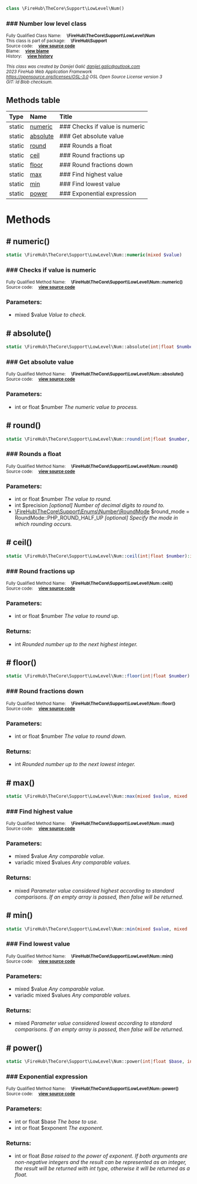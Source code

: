 
```php
class \FireHub\TheCore\Support\LowLevel\Num()
```

### ### Number low level class
<sub>Fully Qualified Class Name:  **\FireHub\TheCore\Support\LowLevel\Num**</sub><br>
<sub>This class is part of package:  **\FireHub\Support**</sub><br>
<sub>Source code:  **[view source code](https://github.com/The-FireHub-Project/TheCore/blob/v1.0/src/support/lowlevel/firehub.Num.php#L40)**</sub><br>
<sub>Blame:  **[view blame](https://github.com/The-FireHub-Project/TheCore/blame/v1.0/src/support/lowlevel/firehub.Num.php)**</sub><br>
<sub>History:  **[view history](https://github.com/The-FireHub-Project/TheCore/commits/v1.0/src/support/lowlevel/firehub.Num.php)**</sub><br>

<sub>_This class was created by Danijel Galić <danijel.galic@outlook.com>_</sub><br>
<sub>_2023 FireHub Web Application Framework_</sub><br>
<sub>_<https://opensource.org/licenses/OSL-3.0> OSL Open Source License version 3_</sub><br>
<sub>_GIT: $Id$ Blob checksum._</sub><br>



## Methods table

| Type  | Name  | Title |
| :---  | :---  | :---  |
|static |<a href="#numeric()">numeric</a>|### Checks if value is numeric|
|static |<a href="#absolute()">absolute</a>|### Get absolute value|
|static |<a href="#round()">round</a>|### Rounds a float|
|static |<a href="#ceil()">ceil</a>|### Round fractions up|
|static |<a href="#floor()">floor</a>|### Round fractions down|
|static |<a href="#max()">max</a>|### Find highest value|
|static |<a href="#min()">min</a>|### Find lowest value|
|static |<a href="#power()">power</a>|### Exponential expression|


# Methods


<h2><a name="numeric()"># numeric()</a></h2>

```php
static \FireHub\TheCore\Support\LowLevel\Num::numeric(mixed $value)
```

### ### Checks if value is numeric
<sub>Fully Qualified Method Name:  **\FireHub\TheCore\Support\LowLevel\Num::numeric()**</sub><br>
<sub>Source code:  **[view source code](https://github.com/The-FireHub-Project/TheCore/blob/v1.0/src/support/lowlevel/firehub.Num.php#L54)**</sub><br>


### Parameters:

* mixed $value _Value to check._

<h2><a name="absolute()"># absolute()</a></h2>

```php
static \FireHub\TheCore\Support\LowLevel\Num::absolute(int|float $number)
```

### ### Get absolute value
<sub>Fully Qualified Method Name:  **\FireHub\TheCore\Support\LowLevel\Num::absolute()**</sub><br>
<sub>Source code:  **[view source code](https://github.com/The-FireHub-Project/TheCore/blob/v1.0/src/support/lowlevel/firehub.Num.php#L70)**</sub><br>


### Parameters:

* int or float $number _The numeric value to process._

<h2><a name="round()"># round()</a></h2>

```php
static \FireHub\TheCore\Support\LowLevel\Num::round(int|float $number, int $precision, \FireHub\TheCore\Support\Enums\Number\RoundMode $round_mode = RoundMode::PHP_ROUND_HALF_UP)
```

### ### Rounds a float
<sub>Fully Qualified Method Name:  **\FireHub\TheCore\Support\LowLevel\Num::round()**</sub><br>
<sub>Source code:  **[view source code](https://github.com/The-FireHub-Project/TheCore/blob/v1.0/src/support/lowlevel/firehub.Num.php#L94)**</sub><br>


### Parameters:

* int or float $number _The value to round._
* int $precision _[optional] 
Number of decimal digits to round to._
* [\FireHub\TheCore\Support\Enums\Number\RoundMode](./RoundMode) $round_mode = RoundMode::PHP_ROUND_HALF_UP _[optional] 
Specify the mode in which rounding occurs._

<h2><a name="ceil()"># ceil()</a></h2>

```php
static \FireHub\TheCore\Support\LowLevel\Num::ceil(int|float $number):int
```

### ### Round fractions up
<sub>Fully Qualified Method Name:  **\FireHub\TheCore\Support\LowLevel\Num::ceil()**</sub><br>
<sub>Source code:  **[view source code](https://github.com/The-FireHub-Project/TheCore/blob/v1.0/src/support/lowlevel/firehub.Num.php#L112)**</sub><br>


### Parameters:

* int or float $number _The value to round up._

### Returns:

* int _Rounded number up to the next highest integer._

<h2><a name="floor()"># floor()</a></h2>

```php
static \FireHub\TheCore\Support\LowLevel\Num::floor(int|float $number):int
```

### ### Round fractions down
<sub>Fully Qualified Method Name:  **\FireHub\TheCore\Support\LowLevel\Num::floor()**</sub><br>
<sub>Source code:  **[view source code](https://github.com/The-FireHub-Project/TheCore/blob/v1.0/src/support/lowlevel/firehub.Num.php#L128)**</sub><br>


### Parameters:

* int or float $number _The value to round down._

### Returns:

* int _Rounded number up to the next lowest integer._

<h2><a name="max()"># max()</a></h2>

```php
static \FireHub\TheCore\Support\LowLevel\Num::max(mixed $value, mixed ...$values):mixed
```

### ### Find highest value
<sub>Fully Qualified Method Name:  **\FireHub\TheCore\Support\LowLevel\Num::max()**</sub><br>
<sub>Source code:  **[view source code](https://github.com/The-FireHub-Project/TheCore/blob/v1.0/src/support/lowlevel/firehub.Num.php#L147)**</sub><br>


### Parameters:

* mixed $value _Any comparable value._
* variadic mixed $values _Any comparable values._

### Returns:

* mixed _Parameter value considered highest according to standard comparisons. If an empty array is passed, then false will be returned._

<h2><a name="min()"># min()</a></h2>

```php
static \FireHub\TheCore\Support\LowLevel\Num::min(mixed $value, mixed ...$values):mixed
```

### ### Find lowest value
<sub>Fully Qualified Method Name:  **\FireHub\TheCore\Support\LowLevel\Num::min()**</sub><br>
<sub>Source code:  **[view source code](https://github.com/The-FireHub-Project/TheCore/blob/v1.0/src/support/lowlevel/firehub.Num.php#L166)**</sub><br>


### Parameters:

* mixed $value _Any comparable value._
* variadic mixed $values _Any comparable values._

### Returns:

* mixed _Parameter value considered lowest according to standard comparisons. If an empty array is passed, then false will be returned._

<h2><a name="power()"># power()</a></h2>

```php
static \FireHub\TheCore\Support\LowLevel\Num::power(int|float $base, int|float $exponent):int|float
```

### ### Exponential expression
<sub>Fully Qualified Method Name:  **\FireHub\TheCore\Support\LowLevel\Num::power()**</sub><br>
<sub>Source code:  **[view source code](https://github.com/The-FireHub-Project/TheCore/blob/v1.0/src/support/lowlevel/firehub.Num.php#L185)**</sub><br>


### Parameters:

* int or float $base _The base to use._
* int or float $exponent _The exponent._

### Returns:

* int or float _Base raised to the power of exponent. If both arguments are non-negative integers and the result can be represented as an integer, the result will be returned with int type, otherwise it will be returned as a float._


